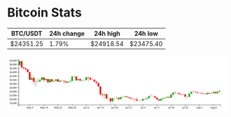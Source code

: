 # Bitcoin Stats

BTC/USDT|24h change|24h high|24h low|
|---|---|---|---|
|$24351.25|1.79%|$24918.54|$23475.40|

<img src="./chart.svg">
